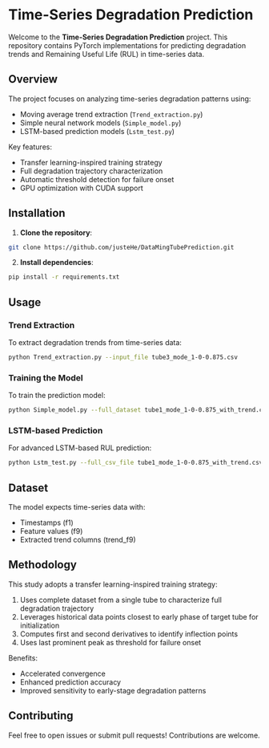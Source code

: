 # Time-Series Degradation Prediction

Welcome to the **Time-Series Degradation Prediction** project. This repository contains PyTorch implementations for predicting degradation trends and Remaining Useful Life (RUL) in time-series data.

## Overview

The project focuses on analyzing time-series degradation patterns using:
- Moving average trend extraction (`Trend_extraction.py`)
- Simple neural network models (`Simple_model.py`)
- LSTM-based prediction models (`Lstm_test.py`)

Key features:
- Transfer learning-inspired training strategy
- Full degradation trajectory characterization
- Automatic threshold detection for failure onset
- GPU optimization with CUDA support

##  Installation

1. **Clone the repository**:
```bash
git clone https://github.com/justeHe/DataMingTubePrediction.git
```

2. **Install dependencies**:
```bash
pip install -r requirements.txt
```

##  Usage

### Trend Extraction
To extract degradation trends from time-series data:
```bash
python Trend_extraction.py --input_file tube3_mode_1-0-0.875.csv
```

### Training the Model
To train the prediction model:
```bash
python Simple_model.py --full_dataset tube1_mode_1-0-0.875_with_trend.csv --partial_dataset tube2_mode_1-0-0.875_with_trend.csv
```

### LSTM-based Prediction
For advanced LSTM-based RUL prediction:
```bash
python Lstm_test.py --full_csv_file tube1_mode_1-0-0.875_with_trend.csv --partial_csv_file tube2_mode_1-0-0.875_with_trend.csv
```

##  Dataset

The model expects time-series data with:
- Timestamps (f1)
- Feature values (f9)
- Extracted trend columns (trend_f9)

## Methodology

This study adopts a transfer learning-inspired training strategy:
1. Uses complete dataset from a single tube to characterize full degradation trajectory
2. Leverages historical data points closest to early phase of target tube for initialization
3. Computes first and second derivatives to identify inflection points
4. Uses last prominent peak as threshold for failure onset

Benefits:
- Accelerated convergence
- Enhanced prediction accuracy
- Improved sensitivity to early-stage degradation patterns

##  Contributing
Feel free to open issues or submit pull requests! Contributions are welcome. 